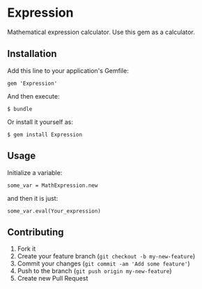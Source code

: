 # Expression

Mathematical expression calculator. Use this gem as a calculator.

## Installation

Add this line to your application's Gemfile:

    gem 'Expression'

And then execute:

    $ bundle

Or install it yourself as:

    $ gem install Expression

## Usage

Initialize a variable:

    some_var = MathExpression.new

and then it is just:

    some_var.eval(Your_expression)
  

## Contributing

1. Fork it
2. Create your feature branch (`git checkout -b my-new-feature`)
3. Commit your changes (`git commit -am 'Add some feature'`)
4. Push to the branch (`git push origin my-new-feature`)
5. Create new Pull Request
